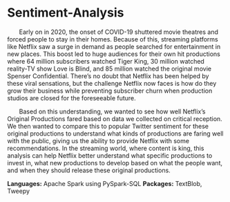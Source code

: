 # Sentiment-Analysis
&nbsp;&nbsp;&nbsp;&nbsp;&nbsp;&nbsp; Early on in 2020, the onset of COVID-19 shuttered movie theatres and forced people to stay in their homes. Because of this, streaming platforms like Netflix saw a surge in demand as people searched for entertainment in new places. This boost led to huge audiences for their own hit productions where 64 million subscribers watched Tiger King, 30 million watched reality-TV show Love is Blind, and 85 million watched the original movie Spenser Confidential. There’s no doubt that Netflix has been helped by these viral sensations, but the challenge Netflix now faces is how do they grow their business while preventing subscriber churn when production studios are closed for the foreseeable future.

&nbsp;&nbsp;&nbsp;&nbsp;&nbsp;&nbsp; Based on this understanding, we wanted to see how well Netflix’s Original Productions fared based on data we collected on critical reception. We then wanted to compare this to popular Twitter sentiment for these original productions to understand what kinds of productions are faring well with the public, giving us the ability to provide Netflix with some recommendations. In the streaming world, where content is king, this analysis can help Netflix better understand what specific productions to invest in, what new productions to develop based on what the people want, and when they should release these original productions. 

**Languages:** Apache Spark using PySpark-SQL
**Packages:** TextBlob, Tweepy

